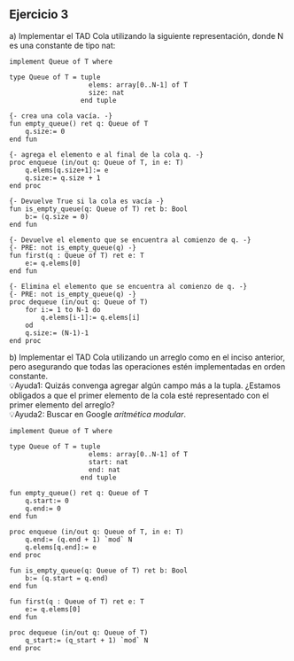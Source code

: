 ## Ejercicio 3
a) Implementar el TAD Cola utilizando la siguiente representación, donde N es una constante de tipo nat:
```
implement Queue of T where

type Queue of T = tuple
                    elems: array[0..N-1] of T
                    size: nat
                  end tuple
```

```
{- crea una cola vacía. -}
fun empty_queue() ret q: Queue of T
    q.size:= 0
end fun

{- agrega el elemento e al final de la cola q. -}
proc enqueue (in/out q: Queue of T, in e: T)
    q.elems[q.size+1]:= e
    q.size:= q.size + 1
end proc

{- Devuelve True si la cola es vacía -}
fun is_empty_queue(q: Queue of T) ret b: Bool
    b:= (q.size = 0)
end fun

{- Devuelve el elemento que se encuentra al comienzo de q. -}
{- PRE: not is_empty_queue(q) -}
fun first(q : Queue of T) ret e: T
    e:= q.elems[0]
end fun

{- Elimina el elemento que se encuentra al comienzo de q. -}
{- PRE: not is_empty_queue(q) -}
proc dequeue (in/out q: Queue of T)
    for i:= 1 to N-1 do
        q.elems[i-1]:= q.elems[i]
    od
    q.size:= (N-1)-1
end proc
```

b) Implementar el TAD Cola utilizando un arreglo como en el inciso anterior, pero asegurando que todas las operaciones estén implementadas en orden constante.<br>
💡Ayuda1: Quizás convenga agregar algún campo más a la tupla. ¿Estamos obligados a que el primer elemento de la cola esté representado con el primer elemento del arreglo?<br>
💡Ayuda2: Buscar en Google *aritmética modular*.

```
implement Queue of T where

type Queue of T = tuple
                    elems: array[0..N-1] of T
                    start: nat
                    end: nat
                  end tuple

fun empty_queue() ret q: Queue of T
    q.start:= 0
    q.end:= 0
end fun

proc enqueue (in/out q: Queue of T, in e: T)
    q.end:= (q.end + 1) `mod` N
    q.elems[q.end]:= e
end proc

fun is_empty_queue(q: Queue of T) ret b: Bool
    b:= (q.start = q.end)
end fun

fun first(q : Queue of T) ret e: T
    e:= q.elems[0]
end fun

proc dequeue (in/out q: Queue of T)
    q_start:= (q_start + 1) `mod` N
end proc
```